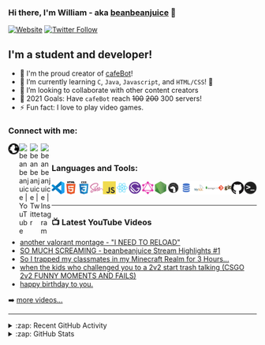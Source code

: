 ### Hi there, I'm William - aka [beanbeanjuice][website] 👋

[![Website](https://img.shields.io/website?label=beanbeanjuice.com&style=for-the-badge&url=https%3A%2F%2Fbeanbeanjuice.com)](https://beanbeanjuice.com)
[![Twitter Follow](https://img.shields.io/twitter/follow/beanbeanjuice?color=1DA1F2&logo=twitter&style=for-the-badge)](https://twitter.com/intent/follow?original_referer=https%3A%2F%2Fgithub.com%2Fbeanbeanjuice&screen_name=beanbeanjuice)

## I'm a student and developer!

- 🔭 I'm the proud creator of [cafeBot][cafeBot]!
- 🌱 I’m currently learning `C`, `Java`, `Javascript`, and `HTML/CSS`! 🤣
- 👯 I’m looking to collaborate with other content creators
- 🥅 2021 Goals: Have `cafeBot` reach ~~100~~ ~~200~~ 300 servers!
- ⚡ Fun fact: I love to play video games.

### Connect with me:

[<img align="left" alt="beanbeanjuice.com" width="22px" src="https://raw.githubusercontent.com/iconic/open-iconic/master/svg/globe.svg" />][website]
[<img align="left" alt="beanbeanjuice | YouTube" width="22px" src="https://cdn.jsdelivr.net/npm/simple-icons@v3/icons/youtube.svg" />][youtube]
[<img align="left" alt="beanbeanjuice | Twitter" width="22px" src="https://cdn.jsdelivr.net/npm/simple-icons@v3/icons/twitter.svg" />][twitter]
[<img align="left" alt="beanbeanjuice | Instagram" width="22px" src="https://cdn.jsdelivr.net/npm/simple-icons@v3/icons/instagram.svg" />][instagram]

<br />

### Languages and Tools:

[<img align="left" alt="Visual Studio Code" width="26px" src="https://raw.githubusercontent.com/github/explore/80688e429a7d4ef2fca1e82350fe8e3517d3494d/topics/visual-studio-code/visual-studio-code.png" />][webdevplaylist]
[<img align="left" alt="HTML5" width="26px" src="https://raw.githubusercontent.com/github/explore/80688e429a7d4ef2fca1e82350fe8e3517d3494d/topics/html/html.png" />][webdevplaylist]
[<img align="left" alt="CSS3" width="26px" src="https://raw.githubusercontent.com/github/explore/80688e429a7d4ef2fca1e82350fe8e3517d3494d/topics/css/css.png" />][cssplaylist]
[<img align="left" alt="Sass" width="26px" src="https://raw.githubusercontent.com/github/explore/80688e429a7d4ef2fca1e82350fe8e3517d3494d/topics/sass/sass.png" />][cssplaylist]
[<img align="left" alt="JavaScript" width="26px" src="https://raw.githubusercontent.com/github/explore/80688e429a7d4ef2fca1e82350fe8e3517d3494d/topics/javascript/javascript.png" />][jsplaylist]
[<img align="left" alt="React" width="26px" src="https://raw.githubusercontent.com/github/explore/80688e429a7d4ef2fca1e82350fe8e3517d3494d/topics/react/react.png" />][reactplaylist]
[<img align="left" alt="Gatsby" width="26px" src="https://raw.githubusercontent.com/github/explore/e94815998e4e0713912fed477a1f346ec04c3da2/topics/gatsby/gatsby.png" />][webdevplaylist]
[<img align="left" alt="GraphQL" width="26px" src="https://raw.githubusercontent.com/github/explore/80688e429a7d4ef2fca1e82350fe8e3517d3494d/topics/graphql/graphql.png" />][webdevplaylist]
[<img align="left" alt="Node.js" width="26px" src="https://raw.githubusercontent.com/github/explore/80688e429a7d4ef2fca1e82350fe8e3517d3494d/topics/nodejs/nodejs.png" />][webdevplaylist]
[<img align="left" alt="Deno" width="26px" src="https://raw.githubusercontent.com/github/explore/361e2821e2dea67711cde99c9c40ed357061cf27/topics/deno/deno.png" />][webdevplaylist]
[<img align="left" alt="SQL" width="26px" src="https://raw.githubusercontent.com/github/explore/80688e429a7d4ef2fca1e82350fe8e3517d3494d/topics/sql/sql.png" />][webdevplaylist]
[<img align="left" alt="MySQL" width="26px" src="https://raw.githubusercontent.com/github/explore/80688e429a7d4ef2fca1e82350fe8e3517d3494d/topics/mysql/mysql.png" />][webdevplaylist]
[<img align="left" alt="MongoDB" width="26px" src="https://raw.githubusercontent.com/github/explore/80688e429a7d4ef2fca1e82350fe8e3517d3494d/topics/mongodb/mongodb.png" />][webdevplaylist]
[<img align="left" alt="Git" width="26px" src="https://raw.githubusercontent.com/github/explore/80688e429a7d4ef2fca1e82350fe8e3517d3494d/topics/git/git.png" />][webdevplaylist]
[<img align="left" alt="GitHub" width="26px" src="https://raw.githubusercontent.com/github/explore/78df643247d429f6cc873026c0622819ad797942/topics/github/github.png" />][webdevplaylist]
[<img align="left" alt="Terminal" width="26px" src="https://raw.githubusercontent.com/github/explore/80688e429a7d4ef2fca1e82350fe8e3517d3494d/topics/terminal/terminal.png" />][webdevplaylist]

<br />
<br />

---

### 📺 Latest YouTube Videos

<!-- YOUTUBE:START -->
- [another valorant montage - &quot;I NEED TO RELOAD&quot;](https://www.youtube.com/watch?v=SrRaW5acFAs)
- [SO MUCH SCREAMING - beanbeanjuice Stream Highlights #1](https://www.youtube.com/watch?v=bbD243tfFYo)
- [So I trapped my classmates in my Minecraft Realm for 3 Hours...](https://www.youtube.com/watch?v=2Kv5zelbFyk)
- [when the kids who challenged you to a 2v2 start trash talking &lpar;CSGO 2v2 FUNNY MOMENTS AND FAILS&rpar;](https://www.youtube.com/watch?v=lNADcCuoxVA)
- [happy birthday to you.](https://www.youtube.com/watch?v=SmVztaL5ZWA)
<!-- YOUTUBE:END -->

➡️ [more videos...](https://youtube.com/beanbeanjuice)

---

<details>
  <summary>:zap: Recent GitHub Activity</summary>
  
<!--START_SECTION:activity-->
1. 🎉 Merged PR [#434](https://github.com/beanbeanjuice/cafeBot/pull/434) in [beanbeanjuice/cafeBot](https://github.com/beanbeanjuice/cafeBot)
2. 💪 Opened PR [#434](https://github.com/beanbeanjuice/cafeBot/pull/434) in [beanbeanjuice/cafeBot](https://github.com/beanbeanjuice/cafeBot)
3. ❗️ Closed issue [#430](https://github.com/beanbeanjuice/cafeBot/issues/430) in [beanbeanjuice/cafeBot](https://github.com/beanbeanjuice/cafeBot)
4. ❗️ Closed issue [#431](https://github.com/beanbeanjuice/cafeBot/issues/431) in [beanbeanjuice/cafeBot](https://github.com/beanbeanjuice/cafeBot)
5. 🎉 Merged PR [#432](https://github.com/beanbeanjuice/cafeBot/pull/432) in [beanbeanjuice/cafeBot](https://github.com/beanbeanjuice/cafeBot)
<!--END_SECTION:activity-->

</details>

<details>
  <summary>:zap: GitHub Stats</summary>

  <img align="left" alt="beanbeanjuice's GitHub Stats" src="https://github-readme-stats.vercel.app/api?username=beanbeanjuice&count_private=true&show_icons=true&hide_border=true&theme=dracula&include_all_commits=true" />

</details>

[website]: https://www.beanbeanjuice.com
[cafeBot]: https://www.github.com/beanbeanjuice/cafeBot
[twitter]: https://twitter.com/beanbeanjuice
[youtube]: https://youtube.com/beanbeanjuice
[instagram]: https://instagram.com/beanbeanjuice
[webdevplaylist]: https://www.youtube.com/playlist?list=PLkwxH9e_vrAJ0WbEsFA9W3I1W-g_BTsbt
[jsplaylist]: https://www.youtube.com/playlist?list=PLkwxH9e_vrALRJKu7wfXby3MKeflhTu6B
[cssplaylist]: https://www.youtube.com/playlist?list=PLkwxH9e_vrALSdvZuEh6gqQdmDoDIoqz4
[reactplaylist]: https://www.youtube.com/playlist?list=PLkwxH9e_vrAK4TdffpxKY3QGyHCpxFcQ0
